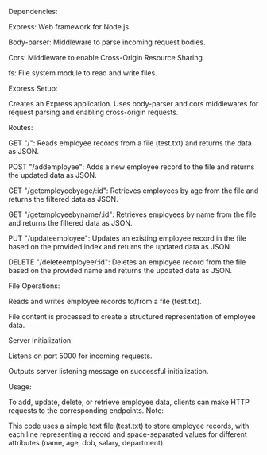 Dependencies:

Express: Web framework for Node.js.

Body-parser: Middleware to parse incoming request bodies.

Cors: Middleware to enable Cross-Origin Resource Sharing.

fs: File system module to read and write files.


Express Setup:

Creates an Express application.
Uses body-parser and cors middlewares for request parsing and enabling cross-origin requests.

Routes:

GET "/": Reads employee records from a file (test.txt) and returns the data as JSON.

POST "/addemployee": Adds a new employee record to the file and returns the updated data as JSON.

GET "/getemployeebyage/:id": Retrieves employees by age from the file and returns the filtered data as JSON.

GET "/getemployeebyname/:id": Retrieves employees by name from the file and returns the filtered data as JSON.

PUT "/updateemployee": Updates an existing employee record in the file based on the provided index and returns the updated data as JSON.

DELETE "/deleteemployee/:id": Deletes an employee record from the file based on the provided name and returns the updated data as JSON.

File Operations:

Reads and writes employee records to/from a file (test.txt).

File content is processed to create a structured representation of employee data.

Server Initialization:

Listens on port 5000 for incoming requests.

Outputs server listening message on successful initialization.

Usage:

To add, update, delete, or retrieve employee data, clients can make HTTP requests to the corresponding endpoints.
Note:

This code uses a simple text file (test.txt) to store employee records, with each line representing a record and space-separated values for different attributes (name, age, dob, salary, department).
